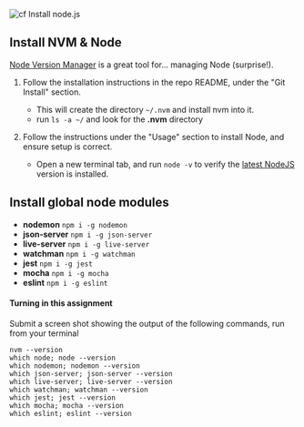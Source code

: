 ![cf](http://i.imgur.com/7v5ASc8.png) Install node.js

## Install NVM & Node

[Node Version Manager](https://github.com/creationix/nvm) is a great tool for... managing Node (surprise!). 

1. Follow the installation instructions in the repo README, under the "Git Install" section.
   * This will create the directory `~/.nvm` and install nvm into it.  
   * run `ls -a ~/` and look for the **.nvm** directory
1. Follow the instructions under the "Usage" section to install Node, and ensure setup is correct.

   * Open a new terminal tab, and run `node -v` to verify the [latest NodeJS](https://nodejs.org/en/) version is installed.

## Install global node modules
- **nodemon** `npm i -g nodemon`
- **json-server** `npm i -g json-server`
- **live-server** `npm i -g live-server`
- **watchman** `npm i -g watchman`
- **jest** `npm i -g jest`
- **mocha** `npm i -g mocha`
- **eslint** `npm i -g eslint`

#### Turning in this assignment
Submit a screen shot showing the output of the following commands, run from your terminal
```
nvm --version
which node; node --version
which nodemon; nodemon --version
which json-server; json-server --version
which live-server; live-server --version
which watchman; watchman --version
which jest; jest --version
which mocha; mocha --version
which eslint; eslint --version
```

